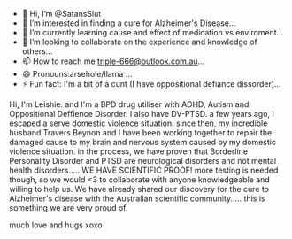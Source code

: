 - 👋 Hi, I’m @SatansSlut
- 👀 I’m interested in finding a cure for Alzheimer's Disease...
- 🌱 I’m currently learning cause and effect of medication vs enviroment...
- 💞️ I’m looking to collaborate on the experience and knowledge of others...
- 📫 How to reach me triple-666@outlook.com.au...
- 😄 Pronouns:arsehole/llama ...
- ⚡ Fun fact: I'm a bit of a cunt (I have oppositional defiance dissorder)...

<!---
SatansSlut/SatansSlut is a ✨ special ✨ repository because its `README.md` (this file) appears on your GitHub profile.
You can click the Preview link to take a look at your changes.
--->
Hi, I'm Leishie. and I'm a BPD drug utiliser with ADHD, Autism and Oppositional Deffience Disorder. I also have DV-PTSD. a few years ago, I escaped a serve domestic violence situation. since then, my incredible husband Travers Beynon and I have been working together to repair the damaged cause to my brain and nervous system caused by my domestic violence situation.
in the process, we have proven that Borderline Personality Disorder and PTSD are neurological disorders and not mental health disorders..... WE HAVE SCIENTIFIC PROOF!
more testing is needed though, so we would <3 to collaborate with anyone knowledgeable and willing to help us. 
We have already shared our discovery for the cure to Alzheimer's disease with the Australian scientific community..... this is something we are very proud of.

much love and hugs xoxo
